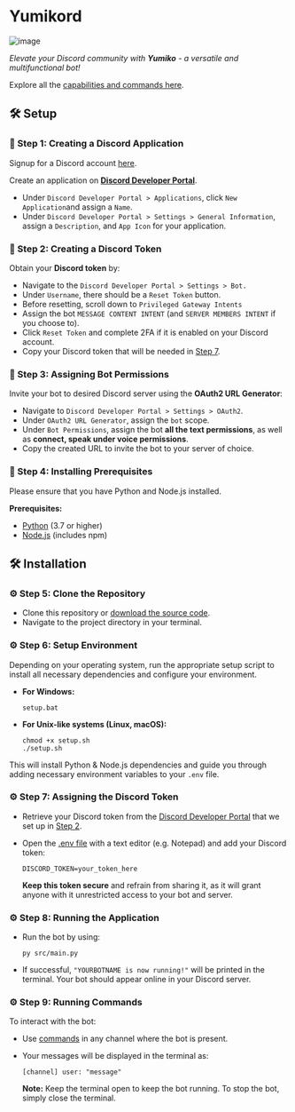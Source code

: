 # Yumikord

![image](https://github.com/jntm7/Yumikord/assets/108718802/349a4bbf-e7fd-443b-9c65-b07761743934)

*Elevate your Discord community with **Yumiko** - a versatile and multifunctional bot!*

Explore all the [capabilities and commands here](COMMANDS.md).

## 🛠️ Setup

### 🔨 Step 1: Creating a Discord Application

Signup for a Discord account [here](https://discord.com/register).

Create an application on [**Discord Developer Portal**](https://discord.com/developers/applications).

- Under `Discord Developer Portal > Applications`, click `New Application`and assign a `Name`.
- Under `Discord Developer Portal > Settings > General Information`, assign a `Description`, and `App Icon` for your application.

### 🔨 Step 2: Creating a Discord Token

Obtain your **Discord token** by:

- Navigate to the `Discord Developer Portal > Settings > Bot.`
- Under `Username`, there should be a `Reset Token` button.
- Before resetting, scroll down to `Privileged Gateway Intents`
- Assign the bot `MESSAGE CONTENT INTENT` (and `SERVER MEMBERS INTENT` if you choose to).
- Click `Reset Token` and complete 2FA if it is enabled on your Discord account.
- Copy your Discord token that will be needed in [Step 7](#%EF%B8%8F-step-7-assigning-the-discord-token). 

### 🔨 Step 3: Assigning Bot Permissions

Invite your bot to desired Discord server using the **OAuth2 URL Generator**:

- Navigate to `Discord Developer Portal > Settings > OAuth2`.
- Under `OAuth2 URL Generator`, assign the `bot` scope.
- Under `Bot Permissions`, assign the bot **all the text permissions**, as well as **connect, speak under voice permissions**.
- Copy the created URL to invite the bot to your server of choice.

### 🔨 Step 4: Installing Prerequisites

Please ensure that you have Python and Node.js installed.

**Prerequisites:**
   - [Python](https://python.org/downloads/) (3.7 or higher)
   - [Node.js](https://nodejs.org/en) (includes npm)

## 🛠️ Installation

### ⚙️ Step 5: Clone the Repository

- Clone this repository or [download the source code](https://github.com/jntm7/Yumikord/archive/refs/heads/main.zip).
- Navigate to the project directory in your terminal.

### ⚙️ Step 6: Setup Environment

Depending on your operating system, run the appropriate setup script to install all necessary dependencies and configure your environment.

- **For Windows:**

    ```
    setup.bat
    ```

- **For Unix-like systems (Linux, macOS):**

    ```
    chmod +x setup.sh
    ./setup.sh
    ```

This will install Python & Node.js dependencies and guide you through adding necessary environment variables to your `.env` file.

### ⚙️ Step 7: Assigning the Discord Token

- Retrieve your Discord token from the [Discord Developer Portal](https://discord.com/developers/applications) that we set up in [Step 2](#-step-2-creating-a-discord-token).
- Open the [.env file](build\.env) with a text editor (e.g. Notepad) and add your Discord token:
  
     ```
     DISCORD_TOKEN=your_token_here
     ```

   **Keep this token secure** and refrain from sharing it, as it will grant anyone with it unrestricted access to your bot and server.

### ⚙️ Step 8: Running the Application

- Run the bot by using:
  
     ```
     py src/main.py
     ```
- If successful, `"YOURBOTNAME is now running!"` will be printed in the terminal. Your bot should appear online in your Discord server.

### ⚙️ Step 9: Running Commands

To interact with the bot:
- Use [commands](COMMANDS.md) in any channel where the bot is present.
- Your messages will be displayed in the terminal as:
     ```
     [channel] user: "message"
     ```
     
   **Note:** Keep the terminal open to keep the bot running. To stop the bot, simply close the terminal.